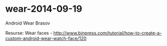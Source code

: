 wear-2014-09-19
===============

Android Wear Brasov

Resurse:
Wear faces - http://www.binpress.com/tutorial/how-to-create-a-custom-android-wear-watch-face/120
